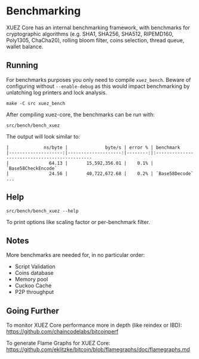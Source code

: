 Benchmarking
============

XUEZ Core has an internal benchmarking framework, with benchmarks
for cryptographic algorithms (e.g. SHA1, SHA256, SHA512, RIPEMD160, Poly1305, ChaCha20), rolling bloom filter, coins selection,
thread queue, wallet balance.

Running
---------------------

For benchmarks purposes you only need to compile `xuez_bench`. Beware of configuring without `--enable-debug` as this would impact
benchmarking by unlatching log printers and lock analysis.

    make -C src xuez_bench

After compiling xuez-core, the benchmarks can be run with:

    src/bench/bench_xuez

The output will look similar to:
```
|             ns/byte |              byte/s | error % | benchmark
|--------------------:|--------------------:|--------:|:----------------------------------------------
|               64.13 |       15,592,356.01 |    0.1% | `Base58CheckEncode`
|               24.56 |       40,722,672.68 |    0.2% | `Base58Decode`
...
```

Help
---------------------

    src/bench/bench_xuez --help

To print options like scaling factor or per-benchmark filter.

Notes
---------------------
More benchmarks are needed for, in no particular order:
- Script Validation
- Coins database
- Memory pool
- Cuckoo Cache
- P2P throughput

Going Further
--------------------

To monitor XUEZ Core performance more in depth (like reindex or IBD): https://github.com/chaincodelabs/bitcoinperf

To generate Flame Graphs for XUEZ Core: https://github.com/eklitzke/bitcoin/blob/flamegraphs/doc/flamegraphs.md
